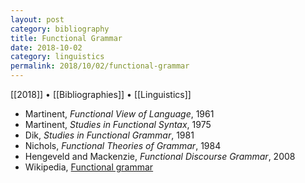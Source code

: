 ```yaml
---
layout: post
category: bibliography
title: Functional Grammar
date: 2018-10-02
category: linguistics
permalink: 2018/10/02/functional-grammar
---
```


[[2018]] • [[Bibliographies]] • [[Linguistics]]

* Martinent, *Functional View of Language*, 1961
* Martinent, *Studies in Functional Syntax*, 1975
* Dik, *Studies in Functional Grammar*, 1981
* Nichols, *Functional Theories of Grammar*, 1984
* Hengeveld and Mackenzie, *Functional Discourse Grammar*, 2008
* Wikipedia, [Functional grammar](https://en.wikipedia.org/wiki/Functional_linguistics)
